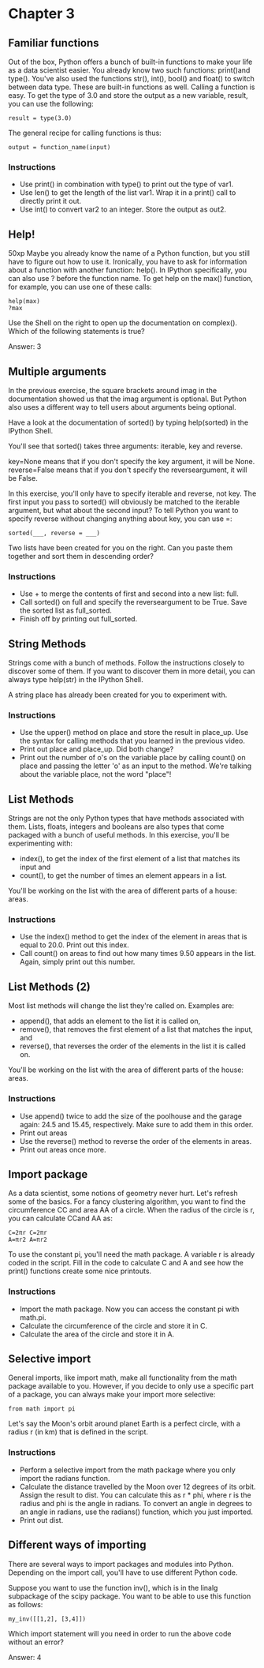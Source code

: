 # Chapter 3

## Familiar functions

Out of the box, Python offers a bunch of built-in functions to make your life as a data scientist easier. You already know two such functions: print()and type(). You've also used the functions str(), int(), bool() and float() to switch between data type. These are built-in functions as well.
Calling a function is easy. To get the type of 3.0 and store the output as a new variable, result, you can use the following:
```
result = type(3.0)
```

The general recipe for calling functions is thus:
```
output = function_name(input)
```

### Instructions
- Use print() in combination with type() to print out the type of var1.
- Use len() to get the length of the list var1. Wrap it in a print() call to directly print it out.
- Use int() to convert var2 to an integer. Store the output as out2.


## Help!
50xp
Maybe you already know the name of a Python function, but you still have to figure out how to use it. Ironically, you have to ask for information about a function with another function: help(). In IPython specifically, you can also use ? before the function name.
To get help on the max() function, for example, you can use one of these calls:
```
help(max)
?max
```

Use the Shell on the right to open up the documentation on complex(). Which of the following statements is true?


Answer: 3


## Multiple arguments

In the previous exercise, the square brackets around imag in the documentation showed us that the imag argument is optional. But Python also uses a different way to tell users about arguments being optional.

Have a look at the documentation of sorted() by typing help(sorted) in the IPython Shell.

You'll see that sorted() takes three arguments: iterable, key and reverse.

key=None means that if you don't specify the key argument, it will be None. reverse=False means that if you don't specify the reverseargument, it will be False.

In this exercise, you'll only have to specify iterable and reverse, not key. The first input you pass to sorted() will obviously be matched to the iterable argument, but what about the second input? To tell Python you want to specify reverse without changing anything about key, you can use =:
```
sorted(___, reverse = ___)
```

Two lists have been created for you on the right. Can you paste them together and sort them in descending order?
### Instructions
- Use + to merge the contents of first and second into a new list: full.
- Call sorted() on full and specify the reverseargument to be True. Save the sorted list as full_sorted.
- Finish off by printing out full_sorted.

## String Methods

Strings come with a bunch of methods. Follow the instructions closely to discover some of them. If you want to discover them in more detail, you can always type help(str) in the IPython Shell.

A string place has already been created for you to experiment with.

### Instructions
- Use the upper() method on place and store the result in place_up. Use the syntax for calling methods that you learned in the previous video.
- Print out place and place_up. Did both change?
- Print out the number of o's on the variable place by calling count() on place and passing the letter 'o' as an input to the method. We're talking about the variable place, not the word "place"!
## List Methods

Strings are not the only Python types that have methods associated with them. Lists, floats, integers and booleans are also types that come packaged with a bunch of useful methods. In this exercise, you'll be experimenting with:
- index(), to get the index of the first element of a list that matches its input and
- count(), to get the number of times an element appears in a list.

You'll be working on the list with the area of different parts of a house: areas.
### Instructions
- Use the index() method to get the index of the element in areas that is equal to 20.0. Print out this index.
- Call count() on areas to find out how many times 9.50 appears in the list. Again, simply print out this number.
## List Methods (2)

Most list methods will change the list they're called on. Examples are:
- append(), that adds an element to the list it is called on,
- remove(), that removes the first element of a list that matches the input, and
- reverse(), that reverses the order of the elements in the list it is called on.

You'll be working on the list with the area of different parts of the house: areas.
### Instructions
- Use append() twice to add the size of the poolhouse and the garage again: 24.5 and 15.45, respectively. Make sure to add them in this order.
- Print out areas
- Use the reverse() method to reverse the order of the elements in areas.
- Print out areas once more.

## Import package

As a data scientist, some notions of geometry never hurt. Let's refresh some of the basics.
For a fancy clustering algorithm, you want to find the circumference CC and area AA of a circle. When the radius of the circle is r, you can calculate CCand AA as:
```
C=2πr C=2πr
A=πr2 A=πr2
```
To use the constant pi, you'll need the math package. A variable r is already coded in the script. Fill in the code to calculate C and A and see how the print() functions create some nice printouts.
### Instructions
- Import the math package. Now you can access the constant pi with math.pi.
- Calculate the circumference of the circle and store it in C.
- Calculate the area of the circle and store it in A.

## Selective import

General imports, like import math, make all functionality from the math package available to you. However, if you decide to only use a specific part of a package, you can always make your import more selective:
```
from math import pi
```

Let's say the Moon's orbit around planet Earth is a perfect circle, with a radius r (in km) that is defined in the script.
### Instructions
- Perform a selective import from the math package where you only import the radians function.
- Calculate the distance travelled by the Moon over 12 degrees of its orbit. Assign the result to dist. You can calculate this as r * phi, where r is the radius and phi is the angle in radians. To convert an angle in degrees to an angle in radians, use the radians() function, which you just imported.
- Print out dist.

## Different ways of importing

There are several ways to import packages and modules into Python. Depending on the import call, you'll have to use different Python code.

Suppose you want to use the function inv(), which is in the linalg subpackage of the scipy package. You want to be able to use this function as follows:
```
my_inv([[1,2], [3,4]])
```

Which import statement will you need in order to run the above code without an error?

Answer: 4
